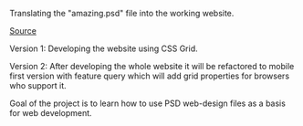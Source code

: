 Translating the "amazing.psd" file into the working website.

[Source](https://drive.google.com/file/d/1V_raUjpcZygodilIkPttXf3d6dOxZoki/view?usp=sharing)

Version 1: Developing the website using CSS Grid.

Version 2: After developing the whole website it will be refactored to mobile first version with
feature query which will add grid properties for browsers who support it.

Goal of the project is to learn how to use PSD web-design files as a basis for web development.

